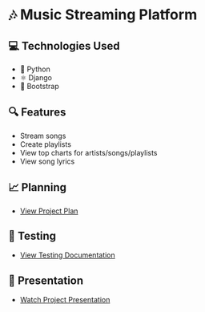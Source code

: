 # 🎶 Music Streaming Platform

## 💻 Technologies Used
- 🐍 Python
- ⚛️ Django
- 📄 Bootstrap

## 🔍 Features
- Stream songs
- Create playlists
- View top charts for artists/songs/playlists
- View song lyrics

## 📈 Planning
- [View Project Plan](https://docs.google.com/document/d/1AvJhBkVe9igQrBHg8kZua2Sc6WczThCs15q-n5jPhe0/edit?usp=sharing)  

## 🤖 Testing
- [View Testing Documentation](https://docs.google.com/document/d/1JjoqQLRso9cvsUEmYizTeeyxMQtm1mDWlPzWGiz7tmo/edit?usp=sharing)

## 🎤 Presentation
- [Watch Project Presentation](https://docs.google.com/presentation/d/11B3u7PUcBhmemIORILSjzwRk8Xg-zQycl6gFgbuw-tI/edit?usp=sharing)
